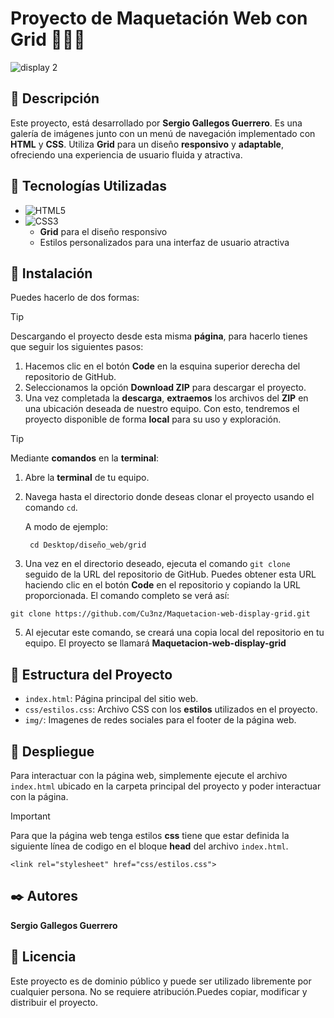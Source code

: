 
# Proyecto de Maquetación Web con Grid 🧑🏻‍💻
![display 2](https://lenguajecss.com/css/maquetacion-y-colocacion/grid-css/grid.png)

## 📖 Descripción 
Este proyecto, está desarrollado por **Sergio Gallegos Guerrero**. Es una galería de imágenes junto con un menú de navegación implementado con **HTML** y **CSS**. Utiliza **Grid** para un diseño **responsivo** y **adaptable**, ofreciendo una experiencia de usuario fluida y atractiva.

## 🔨 Tecnologías Utilizadas
- ![HTML5](https://img.shields.io/badge/HTML5-E34F26?style=for-the-badge&logo=html5&logoColor=white) 
- ![CSS3](https://img.shields.io/badge/CSS3-1572B6?style=for-the-badge&logo=css3&logoColor=white) 
  - **Grid** para el diseño responsivo
  - Estilos personalizados para una interfaz de usuario atractiva

## 🔧 Instalación 

Puedes hacerlo de dos formas: 
>[!TIP]
>
> Descargando el proyecto desde esta misma **página**, para hacerlo tienes que seguir los siguientes pasos: 
1. Hacemos clic en el botón **Code** en la esquina superior derecha del repositorio de GitHub.
2. Seleccionamos la opción **Download ZIP** para descargar el proyecto.
3. Una vez completada la **descarga**, **extraemos** los archivos del **ZIP** en una ubicación deseada de nuestro equipo. Con esto, tendremos el proyecto disponible de forma **local** para su uso y exploración.

>[!TIP]
>
> Mediante **comandos** en la **terminal**:
1. Abre la **terminal** de tu equipo.
2. Navega hasta el directorio donde deseas clonar el proyecto usando el comando `cd`.
   
   A modo de ejemplo:
    ```
     cd Desktop/diseño_web/grid
    ```
4. Una vez en el directorio deseado, ejecuta el comando `git clone` seguido de la URL del repositorio de GitHub. Puedes obtener esta URL haciendo clic en el botón **Code** en el repositorio y copiando la URL proporcionada. El comando completo se verá así:


```
git clone https://github.com/Cu3nz/Maquetacion-web-display-grid.git
```



5.  Al ejecutar este comando, se creará una copia local del repositorio en tu equipo. El proyecto se llamará  **Maquetacion-web-display-grid**

## 📁 Estructura del Proyecto
- `index.html`: Página principal del sitio web. 
- `css/estilos.css`: Archivo CSS con los **estilos** utilizados en el proyecto.
- `img/`: Imagenes de redes sociales para el footer de la página web.


## 🚀 Despliegue 
Para interactuar con la página web, simplemente ejecute el archivo `index.html` ubicado en la carpeta principal del proyecto y poder interactuar con la página. 
>[!IMPORTANT]
>
>Para que la página web tenga estilos **css** tiene que estar definida la siguiente línea de codigo en el bloque **head** del archivo `index.html`. 

```
<link rel="stylesheet" href="css/estilos.css">
```


## ✒️ Autores 
**Sergio Gallegos Guerrero**

## 📄 Licencia

Este proyecto es de dominio público y puede ser utilizado libremente por cualquier persona. No se requiere atribución.Puedes copiar, modificar y  distribuir el proyecto. 






  










